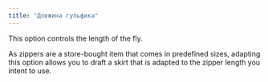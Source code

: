 ```yaml
---
title: "Довжина гульфика"
---
```


This option controls the length of the fly.

As zippers are a store-bought item that comes in predefined sizes, adapting this option allows you to draft a skirt that is adapted to the zipper length you intent to use.

